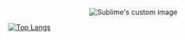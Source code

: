 <!--
**ModiFir3/ModiFir3** is a ✨ _special_ ✨ repository because its `README.md` (this file) appears on your GitHub profile.

Here are some ideas to get you started:

- 🔭 I’m currently working on ...
- 🌱 I’m currently learning ...
- 👯 I’m looking to collaborate on ...
- 🤔 I’m looking for help with ...
- 💬 Ask me about ...
- 📫 How to reach me: ...
- 😄 Pronouns: ...
- ⚡ Fun fact: ...
-->

<p align="center">
  <img src="[![Anurag's GitHub stats](https://github-readme-stats.vercel.app/api?username=ModiFir3&theme=radical)](https://github.com/anuraghazra/github-readme-stats)" alt="Sublime's custom image"/>
</p>

[![Top Langs](https://github-readme-stats.vercel.app/api/top-langs/?username=ModiFir3&&layout=compact&theme=radical)](https://github.com/anuraghazra/github-readme-stats)
